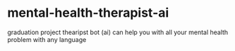 # mental-health-therapist-ai
graduation project
thearipst bot (ai) can help you with all your mental health problem with any language 
